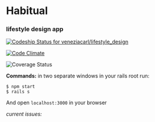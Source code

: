 # Habitual
### lifestyle design app

[ ![Codeship Status for veneziacarl/lifestyle_design](https://codeship.com/projects/7fe71170-9e1a-0133-f214-76efcd0f79bd/status?branch=master)](https://codeship.com/projects/127702)

[![Code Climate](https://codeclimate.com/github/veneziacarl/lifestyle_design/badges/gpa.svg)](https://codeclimate.com/github/veneziacarl/lifestyle_design)

![Coverage Status](https://coveralls.io/repos/veneziacarl/lifestyle_design/badge.png)

**Commands:**
in two separate windows in your rails root run:

```
$ npm start
$ rails s
```
And open `localhost:3000` in your browser


*current issues:*
